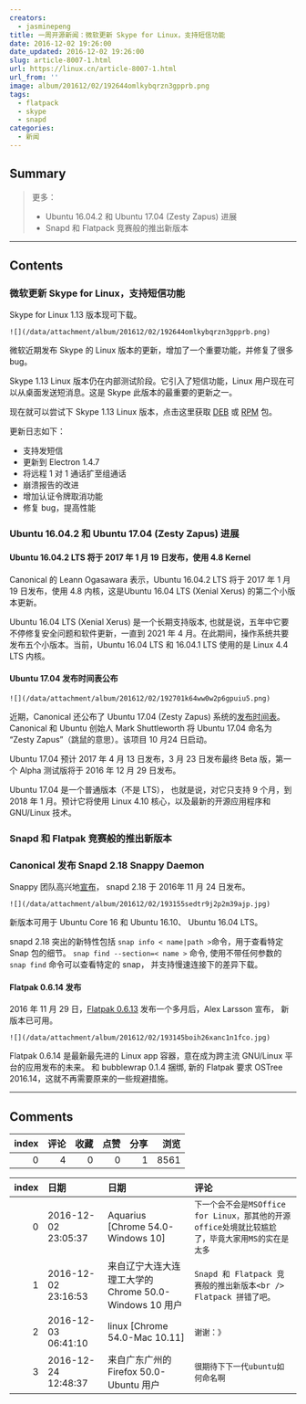 ```yaml
---
creators:
  - jasminepeng
title: 一周开源新闻：微软更新 Skype for Linux，支持短信功能
date: 2016-12-02 19:26:00
date_updated: 2016-12-02 19:26:00
slug: article-8007-1.html
url: https://linux.cn/article-8007-1.html
url_from: ''
image: album/201612/02/192644omlkybqrzn3gpprb.png
tags:
  - flatpack
  - skype
  - snapd
categories:
  - 新闻
---
```


## Summary

> 更多：
> - Ubuntu 16.04.2 和 Ubuntu 17.04 (Zesty Zapus) 进展
> - Snapd 和 Flatpack 竞赛般的推出新版本

***

<!-- more -->

## Contents

### 微软更新 Skype for Linux，支持短信功能

Skype for Linux 1.13 版本现可下载。

`![](/data/attachment/album/201612/02/192644omlkybqrzn3gpprb.png)`

微软近期发布 Skype 的 Linux 版本的更新，增加了一个重要功能，并修复了很多 bug。

Skype 1.13 Linux 版本仍在内部测试阶段。它引入了短信功能，Linux 用户现在可以从桌面发送短消息。这是 Skype 此版本的最重要的更新之一。

现在就可以尝试下 Skype 1.13 Linux 版本，点击这里获取 [DEB](https://www.skype.com/en/download-skype/skype-for-linux/downloading-web/?type=weblinux-deb) 或 [RPM](https://www.skype.com/en/download-skype/skype-for-linux/downloading-web/?type=weblinux-rpm) 包。

更新日志如下：

* 支持发短信
* 更新到 Electron 1.4.7
* 将远程 1 对 1 通话扩至组通话
* 崩溃报告的改进
* 增加认证令牌取消功能
* 修复 bug，提高性能

### Ubuntu 16.04.2 和 Ubuntu 17.04 (Zesty Zapus) 进展

#### Ubuntu 16.04.2 LTS 将于 2017 年 1 月 19 日发布，使用 4.8 Kernel

Canonical 的 Leann Ogasawara 表示，Ubuntu 16.04.2 LTS 将于 2017 年 1 月 19 日发布，使用 4.8 内核，这是Ubuntu 16.04 LTS (Xenial Xerus) 的第二个小版本更新。

Ubuntu 16.04 LTS (Xenial Xerus) 是一个长期支持版本, 也就是说，五年中它要不停修复安全问题和软件更新，一直到 2021 年 4 月。在此期间，操作系统共要发布五个小版本。当前，Ubuntu 16.04 LTS 和 16.04.1 LTS 使用的是 Linux 4.4 LTS 内核。

#### Ubuntu 17.04 发布时间表公布

`![](/data/attachment/album/201612/02/192701k64ww0w2p6gpuiu5.png)`

近期，Canonical 还公布了 Ubuntu 17.04 (Zesty Zapus) 系统的[发布时间表](https://wiki.ubuntu.com/ZestyZapus/ReleaseSchedule)。Canonical 和 Ubuntu 创始人 Mark Shuttleworth 将 Ubuntu 17.04 命名为 “Zesty Zapus”（跳鼠的意思）。该项目 10 月24 日启动。

Ubuntu 17.04 预计 2017 年 4 月 13 日发布，3 月 23 日发布最终 Beta 版，第一个 Alpha 测试版将于 2016 年 12 月 29 日发布。

Ubuntu 17.04 是一个普通版本（不是 LTS）， 也就是说，对它只支持 9 个月，到 2018 年 1 月。预计它将使用 Linux 4.10 核心，以及最新的开源应用程序和 GNU/Linux 技术。

### Snapd 和 Flatpak 竞赛般的推出新版本

### Canonical 发布 Snapd 2.18 Snappy Daemon

Snappy 团队高兴地[宣布](https://lists.snapcraft.io/archives/snapcraft/2016-November/001761.html)， snapd 2.18 于 2016年 11 月 24 日发布。

`![](/data/attachment/album/201612/02/193155sedtr9j2p2m39ajp.jpg)`

新版本可用于 Ubuntu Core 16 和 Ubuntu 16.10、 Ubuntu 16.04 LTS。 

snapd 2.18 突出的新特性包括 `snap info < name|path >`命令，用于查看特定 Snap 包的细节。 `snap find --section=< name >` 命令, 使用不带任何参数的 `snap find` 命令可以查看特定的 snap， 并支持慢速连接下的差异下载。

#### Flatpak 0.6.14 发布

2016 年 11 月 29 日，[Flatpak 0.6.13](http://news.softpedia.com/news/flatpak-0-6-13-universal-linux-binary-format-is-a-major-update-with-new-features-509633.shtml) 发布一个多月后，Alex Larsson 宣布， 新版本已可用。

`![](/data/attachment/album/201612/02/193145boih26xanc1n1fco.jpg)`

Flatpak 0.6.14 是最新最先进的 Linux app 容器，意在成为跨主流 GNU/Linux 平台的应用发布的未来。 和 bubblewrap 0.1.4 捆绑, 新的 Flatpak 要求 OSTree 2016.14，这就不再需要原来的一些规避措施。

***

## Comments


|   index |   评论 |   收藏 |   点赞 |   分享 |   浏览 |
|--------:|-------:|-------:|-------:|-------:|-------:|
|       0 |      4 |      0 |      0 |      1 |   8561 |

|   index | 日期                | 日期                                                   | 评论                                                                                             |
|--------:|:--------------------|:-------------------------------------------------------|:-------------------------------------------------------------------------------------------------|
|       0 | 2016-12-02 23:05:37 | Aquarius [Chrome 54.0-Windows 10]                      | `下一个会不会是MSOffice for Linux，那其他的开源office处境就比较尴尬了，毕竟大家用MS的实在是太多` |
|       1 | 2016-12-02 23:16:53 | 来自辽宁大连大连理工大学的 Chrome 50.0-Windows 10 用户 | `Snapd 和 Flatpack 竞赛般的推出新版本<br /> Flatpack 拼错了吧。`                                 |
|       2 | 2016-12-03 06:41:10 | linux [Chrome 54.0-Mac 10.11]                          | `谢谢：》`                                                                                       |
|       3 | 2016-12-24 12:48:37 | 来自广东广州的 Firefox 50.0-Ubuntu 用户                | `很期待下下一代ubuntu如何命名啊`                                                                 |
